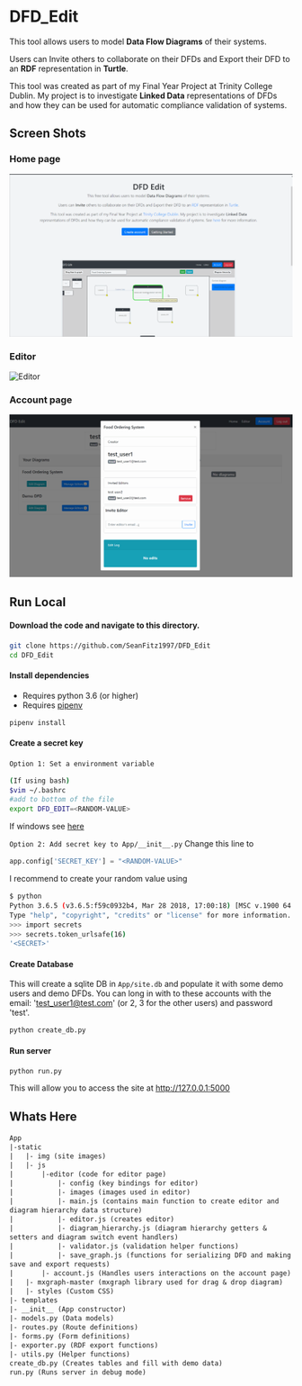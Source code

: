 # DFD_Edit

This tool allows users to model **Data Flow Diagrams** of their systems.

Users can Invite others to collaborate on their DFDs and Export their DFD to an **RDF** representation in **Turtle**.

This tool was created as part of my Final Year Project at Trinity College Dublin. My project is to investigate **Linked Data** representations of DFDs and how they can be used for automatic compliance validation of systems.

## Screen Shots

### Home page

![Home page](App/static/img/homepage_screenshot.gif)

### Editor

![Editor](App/static/img/create_dfd_demo.gif)

### Account page

![Account](App/static/img/account_page_screenshot.gif)

## Run Local

#### Download the code and navigate to this directory.

```bash
git clone https://github.com/SeanFitz1997/DFD_Edit
cd DFD_Edit
```

#### Install dependencies
* Requires python 3.6 (or higher)
* Requires [pipenv](https://pypi.org/project/pipenv/)
```bash
pipenv install
```

#### Create a secret key

`Option 1: Set a environment variable`

```bash
(If using bash)
$vim ~/.bashrc
#add to bottom of the file
export DFD_EDIT=<RANDOM-VALUE>
```

If windows see [here](http://www.dowdandassociates.com/blog/content/howto-set-an-environment-variable-in-windows-command-line-and-registry/)

`Option 2: Add secret key to App/__init__.py`
Change this line to
```Python
app.config['SECRET_KEY'] = "<RANDOM-VALUE>"
```

I recommend to create your random value using
```bash
$ python
Python 3.6.5 (v3.6.5:f59c0932b4, Mar 28 2018, 17:00:18) [MSC v.1900 64 bit (AMD64)] on win32
Type "help", "copyright", "credits" or "license" for more information.
>>> import secrets
>>> secrets.token_urlsafe(16)
'<SECRET>'
```

#### Create Database
This will create a sqlite DB in `App/site.db` and populate it with some demo users and demo DFDs. You can long in with to these accounts with the email: 'test_user1@test.com' (or 2, 3 for the other users) and password 'test'. 
```bash
python create_db.py
```

#### Run server
```bash
python run.py
```

This will allow you to access the site at http://127.0.0.1:5000

## Whats Here
```
App
|-static
|   |- img (site images)
|   |- js
|       |-editor (code for editor page)
|           |- config (key bindings for editor)
|           |- images (images used in editor)
|           |- main.js (contains main function to create editor and diagram hierarchy data structure)
|           |- editor.js (creates editor)
|           |- diagram_hierarchy.js (diagram hierarchy getters & setters and diagram switch event handlers)
|           |- validator.js (validation helper functions)
|           |- save_graph.js (functions for serializing DFD and making save and export requests)
|       |- account.js (Handles users interactions on the account page)
|   |- mxgraph-master (mxgraph library used for drag & drop diagram)
|   |- styles (Custom CSS)
|- templates
|- __init__ (App constructor)
|- models.py (Data models)
|- routes.py (Route definitions)
|- forms.py (Form definitions)
|- exporter.py (RDF export functions)
|- utils.py (Helper functions)
create_db.py (Creates tables and fill with demo data)
run.py (Runs server in debug mode)
```

